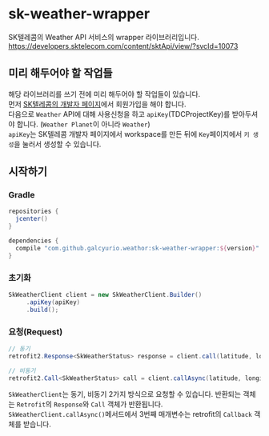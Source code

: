 # sk-weather-wrapper
SK텔레콤의 Weather API 서비스의 wrapper 라이브러리입니다.  
https://developers.sktelecom.com/content/sktApi/view/?svcId=10073

## 미리 해두어야 할 작업들
해당 라이브러리를 쓰기 전에 미리 해두어야 할 작업들이 있습니다.  
먼저 [SK텔레콤의 개발자 페이지](https://developers.sktelecom.com/)에서 회원가입을 해야 합니다.  
다음으로 `Weather` API에 대해 사용신청을 하고 `apiKey`(TDCProjectKey)를 받아두셔야 합니다. (`Weather Planet`이 아니라 `Weather`)  
`apiKey`는 SK텔레콤 개발자 페이지에서 workspace를 만든 뒤에 `Key`페이지에서 `키 생성`을 눌러서 생성할 수 있습니다.  

## 시작하기
### Gradle
````groovy
repositories {
  jcenter()
}

dependencies {
  compile "com.github.galcyurio.weathor:sk-weather-wrapper:${version}"
}
````

### 초기화
````java
SkWeatherClient client = new SkWeatherClient.Builder()
     .apiKey(apiKey)
     .build();
````

### 요청(Request)
````java
// 동기
retrofit2.Response<SkWeatherStatus> response = client.call(latitude, longitude);

// 비동기
retrofit2.Call<SkWeatherStatus> call = client.callAsync(latitude, longitude, callback);
````
`SkWeatherClient`는 동기, 비동기 2가지 방식으로 요청할 수 있습니다. 반환되는 객체는 `Retrofit`의 `Response`와 `Call` 객체가 반환됩니다.
`SkWeatherClient.callAsync()`메서드에서 3번째 매개변수는 retrofit의 `Callback` 객체를 받습니다.

